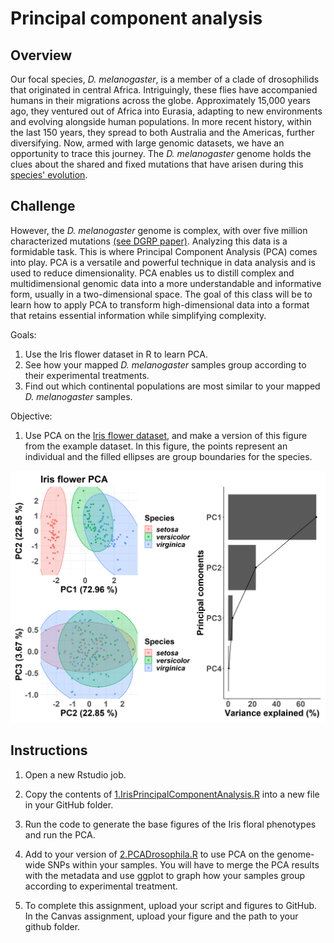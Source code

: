 # **Principal component analysis**

## Overview
Our focal species, <i>D. melanogaster</i>, is a member of a clade of drosophilids that originated in central Africa. Intriguingly, these flies have accompanied humans in their migrations across the globe. Approximately 15,000 years ago, they ventured out of Africa into Eurasia, adapting to new environments and evolving alongside human populations. In more recent history, within the last 150 years, they spread to both Australia and the Americas, further diversifying. Now, armed with large genomic datasets, we have an opportunity to trace this journey. The <i>D. melanogaster</i> genome holds the clues about the shared and fixed mutations that have arisen during this [species' evolution](https://academic.oup.com/mbe/article/38/12/5782/6361628).

## Challenge
However, the <i>D. melanogaster</i> genome is complex, with over five million characterized mutations [(see DGRP paper)](https://www.nature.com/articles/nature10811). Analyzing this data is a formidable task. This is where Principal Component Analysis (PCA) comes into play. PCA is a versatile and powerful technique in data analysis and is used to reduce dimensionality. PCA enables us to distill complex and multidimensional genomic data into a more understandable and informative form, usually in a two-dimensional space. The goal of this class will be to learn how to apply PCA to transform high-dimensional data into a format that retains essential information while simplifying complexity.

Goals:
1. Use the Iris flower dataset in R to learn PCA.
2. See how your mapped <i>D. melanogaster</i> samples group according to their experimental treatments.
3. Find out which continental populations are most similar to your mapped <i>D. melanogaster</i> samples.

Objective:
1. Use PCA on the [Iris flower dataset](https://en.wikipedia.org/wiki/Iris_flower_data_set), and make a version of this figure from the example dataset. In this figure, the points represent an individual and the filled ellipses are group boundaries for the species.

<p align="center">
  <img src="/Module_7/images/Iris.comp.PCA.png" width="600"/>
</p>

## Instructions
1. Open a new Rstudio job. 

2. Copy the contents of [1.IrisPrincipalComponentAnalysis.R](/Module_7/1.IrisPrincipalComponentAnalysis.R) into a new file in your GitHub folder.

3. Run the code to generate the base figures of the Iris floral phenotypes and run the PCA.

4. Add to your version of [2.PCADrosophila.R](/Module_7/2.PCADrosophila.R) to use PCA on the genome-wide SNPs within your samples. You will have to merge the PCA results with the metadata and use ggplot to graph how your samples group according to experimental treatment. 

5. To complete this assignment, upload your script and figures to GitHub. In the Canvas assignment, upload your figure and the path to your github folder.

